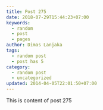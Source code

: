 ```yaml
---
title: Post 275
date: 2018-07-29T15:44:23+07:00
keywords:
  - random
  - post
  - pages
author: Dimas Lanjaka
tags:
  - random post
  - post has 5
category:
  - random post
  - uncategorized
updated: 2014-04-05T22:01:50+07:00
---
```

This is content of post 275